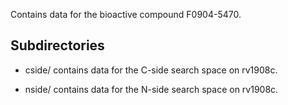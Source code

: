 Contains data for the bioactive compound F0904-5470.

## Subdirectories

- cside/ contains data for the C-side search space on rv1908c.

- nside/ contains data for the N-side search space on rv1908c.

